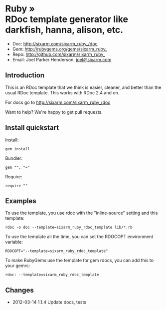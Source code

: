 # Ruby » <br> RDoc template generator like darkfish, hanna, alison, etc.

* Doc: <http://sixarm.com/sixarm_ruby_/doc>
* Gem: <http://rubygems.org/gems/sixarm_ruby_>
* Repo: <http://github.com/sixarm/sixarm_ruby_>
* Email: Joel Parker Henderson, <joel@sixarm.com>


## Introduction

This is an RDoc template that we think is easier, cleaner, and better than the usual RDoc template. This works with RDoc 2.4 and on.

For docs go to <http://sixarm.com/sixarm_ruby_/doc>

Want to help? We're happy to get pull requests.


## Install quickstart

Install:

    gem install 

Bundler:

    gem "", "="

Require:

    require ""


## Examples

To use the template, you use rdoc with the "inline-source" setting and this template:

    rdoc -o doc --template=sixarm_ruby_rdoc_template lib/*.rb

To use the template all the time, you can set the RDOCOPT environment variable:
 
    RDOCOPT="--template=sixarm_ruby_rdoc_template"

To make RubyGems use the template for gem rdocs, you can add this to your gemrc:

    rdoc: --template=sixarm_ruby_rdoc_template


## Changes

* 2012-03-14 1.1.4 Update docs, tests
